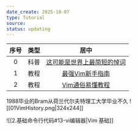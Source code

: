 ```yaml
---
date_create: 2025-10-07
type: Tutorial
source:
status: updating
---
```


| 序号  | 类型  |                                                                         居中                                                                         |
| :-: | :-: | :------------------------------------------------------------------------------------------------------------------------------------------------: |
|  0  | 科普  | [这可能是世界上最简短的悼词](https://www.bilibili.com/video/BV1X8411i719/?spm_id_from=333.337.search-card.all.click&vd_source=aef73766b941d8e52cb9a97d24ea42a2) |
|  1  | 教程  |                                             [最强Vim新手指南](https://www.bilibili.com/video/BV1UQ4y1z7q5/)                                              |
|  2  | 教程  |                                           [Vim通俗易懂教程](https://zhuanlan.zhihu.com/p/1961387640831075280)                                            |
1988毕业的Bram从荷兰代尔夫特理工大学毕业不久
![[01VimHistory.png|324x244]]






![[2.基础命令行代码#13-vi编辑器|Vim 基础]]











